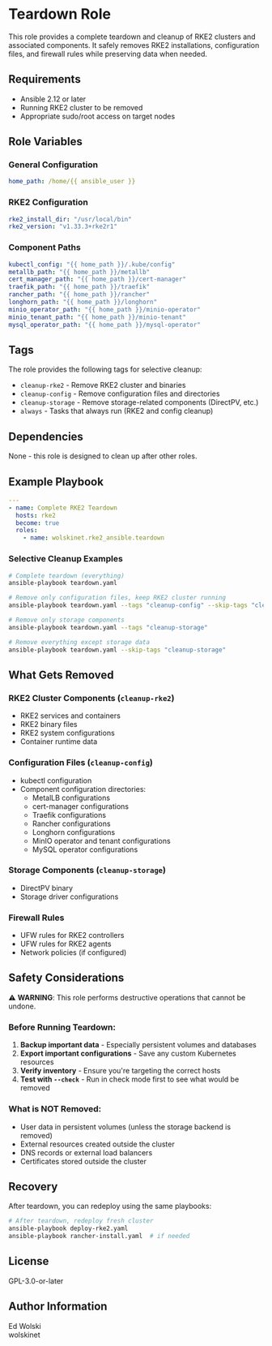 # Teardown Role

This role provides a complete teardown and cleanup of RKE2 clusters and associated components. It safely removes RKE2 installations, configuration files, and firewall rules while preserving data when needed.

## Requirements

- Ansible 2.12 or later
- Running RKE2 cluster to be removed
- Appropriate sudo/root access on target nodes

## Role Variables

### General Configuration
```yaml
home_path: /home/{{ ansible_user }}
```

### RKE2 Configuration
```yaml
rke2_install_dir: "/usr/local/bin"
rke2_version: "v1.33.3+rke2r1"
```

### Component Paths
```yaml
kubectl_config: "{{ home_path }}/.kube/config"
metallb_path: "{{ home_path }}/metallb"
cert_manager_path: "{{ home_path }}/cert-manager"
traefik_path: "{{ home_path }}/traefik"
rancher_path: "{{ home_path }}/rancher"
longhorn_path: "{{ home_path }}/longhorn"
minio_operator_path: "{{ home_path }}/minio-operator"
minio_tenant_path: "{{ home_path }}/minio-tenant"
mysql_operator_path: "{{ home_path }}/mysql-operator"
```

## Tags

The role provides the following tags for selective cleanup:

- `cleanup-rke2` - Remove RKE2 cluster and binaries
- `cleanup-config` - Remove configuration files and directories
- `cleanup-storage` - Remove storage-related components (DirectPV, etc.)
- `always` - Tasks that always run (RKE2 and config cleanup)

## Dependencies

None - this role is designed to clean up after other roles.

## Example Playbook

```yaml
---
- name: Complete RKE2 Teardown
  hosts: rke2
  become: true
  roles:
    - name: wolskinet.rke2_ansible.teardown
```

### Selective Cleanup Examples

```bash
# Complete teardown (everything)
ansible-playbook teardown.yaml

# Remove only configuration files, keep RKE2 cluster running
ansible-playbook teardown.yaml --tags "cleanup-config" --skip-tags "cleanup-rke2"

# Remove only storage components
ansible-playbook teardown.yaml --tags "cleanup-storage"

# Remove everything except storage data
ansible-playbook teardown.yaml --skip-tags "cleanup-storage"
```

## What Gets Removed

### RKE2 Cluster Components (`cleanup-rke2`)
- RKE2 services and containers
- RKE2 binary files
- RKE2 system configurations
- Container runtime data

### Configuration Files (`cleanup-config`)
- kubectl configuration
- Component configuration directories:
  - MetalLB configurations
  - cert-manager configurations  
  - Traefik configurations
  - Rancher configurations
  - Longhorn configurations
  - MinIO operator and tenant configurations
  - MySQL operator configurations

### Storage Components (`cleanup-storage`)
- DirectPV binary
- Storage driver configurations

### Firewall Rules
- UFW rules for RKE2 controllers
- UFW rules for RKE2 agents
- Network policies (if configured)

## Safety Considerations

⚠️ **WARNING**: This role performs destructive operations that cannot be undone.

### Before Running Teardown:
1. **Backup important data** - Especially persistent volumes and databases
2. **Export important configurations** - Save any custom Kubernetes resources
3. **Verify inventory** - Ensure you're targeting the correct hosts
4. **Test with `--check`** - Run in check mode first to see what would be removed

### What is NOT Removed:
- User data in persistent volumes (unless the storage backend is removed)
- External resources created outside the cluster
- DNS records or external load balancers
- Certificates stored outside the cluster

## Recovery

After teardown, you can redeploy using the same playbooks:

```bash
# After teardown, redeploy fresh cluster
ansible-playbook deploy-rke2.yaml
ansible-playbook rancher-install.yaml  # if needed
```

## License

GPL-3.0-or-later

## Author Information

Ed Wolski  
wolskinet